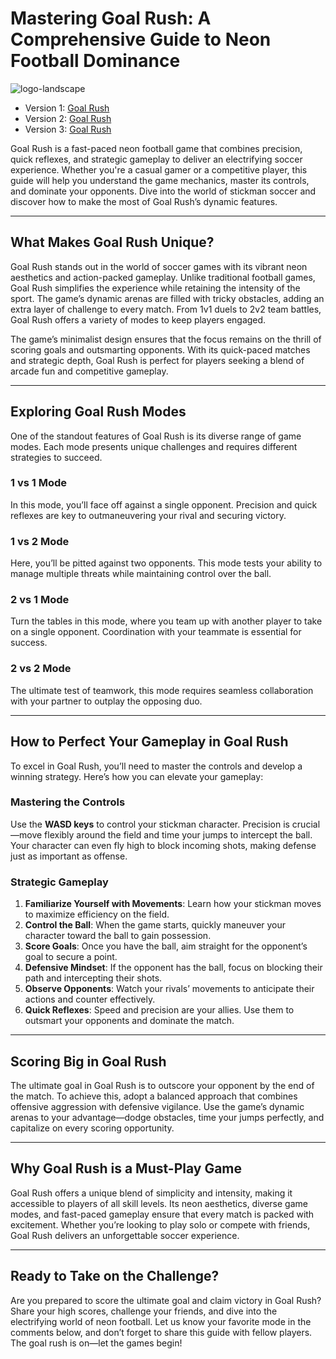 # Mastering Goal Rush: A Comprehensive Guide to Neon Football Dominance

![logo-landscape](https://github.com/user-attachments/assets/a37d384c-0dd3-402c-9d95-a318a5eeb8b7)


- Version 1: [Goal Rush](https://sprunki-incredibox.org/game/football-goal-rush)
- Version 2: [Goal Rush](https://sprunki.la/game/football-goal-rush)
- Version 3: [Goal Rush](https://scrunkly.org/game/football-goal-rush)


Goal Rush is a fast-paced neon football game that combines precision, quick reflexes, and strategic gameplay to deliver an electrifying soccer experience. Whether you're a casual gamer or a competitive player, this guide will help you understand the game mechanics, master its controls, and dominate your opponents. Dive into the world of stickman soccer and discover how to make the most of Goal Rush’s dynamic features.

---

## What Makes Goal Rush Unique?

Goal Rush stands out in the world of soccer games with its vibrant neon aesthetics and action-packed gameplay. Unlike traditional football games, Goal Rush simplifies the experience while retaining the intensity of the sport. The game’s dynamic arenas are filled with tricky obstacles, adding an extra layer of challenge to every match. From 1v1 duels to 2v2 team battles, Goal Rush offers a variety of modes to keep players engaged.

The game’s minimalist design ensures that the focus remains on the thrill of scoring goals and outsmarting opponents. With its quick-paced matches and strategic depth, Goal Rush is perfect for players seeking a blend of arcade fun and competitive gameplay.

---

## Exploring Goal Rush Modes

One of the standout features of Goal Rush is its diverse range of game modes. Each mode presents unique challenges and requires different strategies to succeed.

### 1 vs 1 Mode  
In this mode, you’ll face off against a single opponent. Precision and quick reflexes are key to outmaneuvering your rival and securing victory.

### 1 vs 2 Mode  
Here, you’ll be pitted against two opponents. This mode tests your ability to manage multiple threats while maintaining control over the ball.

### 2 vs 1 Mode  
Turn the tables in this mode, where you team up with another player to take on a single opponent. Coordination with your teammate is essential for success.

### 2 vs 2 Mode  
The ultimate test of teamwork, this mode requires seamless collaboration with your partner to outplay the opposing duo.

---

## How to Perfect Your Gameplay in Goal Rush

To excel in Goal Rush, you’ll need to master the controls and develop a winning strategy. Here’s how you can elevate your gameplay:

### Mastering the Controls  
Use the **WASD keys** to control your stickman character. Precision is crucial—move flexibly around the field and time your jumps to intercept the ball. Your character can even fly high to block incoming shots, making defense just as important as offense.

### Strategic Gameplay  
1. **Familiarize Yourself with Movements**: Learn how your stickman moves to maximize efficiency on the field.  
2. **Control the Ball**: When the game starts, quickly maneuver your character toward the ball to gain possession.  
3. **Score Goals**: Once you have the ball, aim straight for the opponent’s goal to secure a point.  
4. **Defensive Mindset**: If the opponent has the ball, focus on blocking their path and intercepting their shots.  
5. **Observe Opponents**: Watch your rivals’ movements to anticipate their actions and counter effectively.  
6. **Quick Reflexes**: Speed and precision are your allies. Use them to outsmart your opponents and dominate the match.

---

## Scoring Big in Goal Rush

The ultimate goal in Goal Rush is to outscore your opponent by the end of the match. To achieve this, adopt a balanced approach that combines offensive aggression with defensive vigilance. Use the game’s dynamic arenas to your advantage—dodge obstacles, time your jumps perfectly, and capitalize on every scoring opportunity.

---

## Why Goal Rush is a Must-Play Game

Goal Rush offers a unique blend of simplicity and intensity, making it accessible to players of all skill levels. Its neon aesthetics, diverse game modes, and fast-paced gameplay ensure that every match is packed with excitement. Whether you’re looking to play solo or compete with friends, Goal Rush delivers an unforgettable soccer experience.

---

## Ready to Take on the Challenge?

Are you prepared to score the ultimate goal and claim victory in Goal Rush? Share your high scores, challenge your friends, and dive into the electrifying world of neon football. Let us know your favorite mode in the comments below, and don’t forget to share this guide with fellow players. The goal rush is on—let the games begin!
